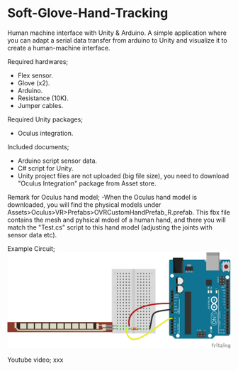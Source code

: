 # Soft-Glove-Hand-Tracking
Human machine interface with Unity &amp; Arduino.
A simple application where you can adapt a serial data transfer from arduino to Unity and visualize it to create a human-machine interface.

Required hardwares;
  - Flex sensor.
  - Glove (x2).
  - Arduino.
  - Resistance (10K).
  - Jumper cables.

Required Unity packages;
  - Oculus integration.
  
Included documents;
  - Arduino script sensor data.
  - C# script for Unity.
  - Unity project files are not uploaded (big file size), you need to download "Oculus Integration" package from Asset store.

Remark for Oculus hand model;
  -When the Oculus hand model is downloaded, you will find the physical models under Assets>Oculus>VR>Prefabs>OVRCustomHandPrefab_R.prefab. This fbx file contains the mesh and pyhsical mdoel of a human hand, and there you will match the "Test.cs" script to this hand model (adjusting the joints with sensor data etc).

Example Circuit;
![](Images/Circuit.png)

Youtube video;
xxx
